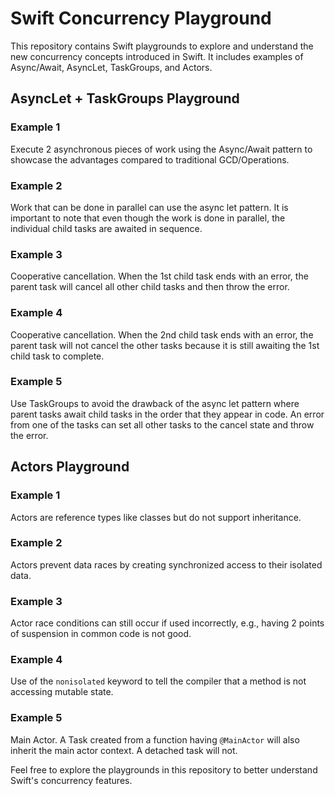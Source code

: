 # Swift Concurrency Playground

This repository contains Swift playgrounds to explore and understand the new concurrency concepts introduced in Swift. It includes examples of Async/Await, AsyncLet, TaskGroups, and Actors. 

## AsyncLet + TaskGroups Playground

### Example 1

Execute 2 asynchronous pieces of work using the Async/Await pattern to showcase the advantages compared to traditional GCD/Operations.

### Example 2

Work that can be done in parallel can use the async let pattern. It is important to note that even though the work is done in parallel, the individual child tasks are awaited in sequence.

### Example 3

Cooperative cancellation. When the 1st child task ends with an error, the parent task will cancel all other child tasks and then throw the error.

### Example 4

Cooperative cancellation. When the 2nd child task ends with an error, the parent task will not cancel the other tasks because it is still awaiting the 1st child task to complete.

### Example 5

Use TaskGroups to avoid the drawback of the async let pattern where parent tasks await child tasks in the order that they appear in code. An error from one of the tasks can set all other tasks to the cancel state and throw the error.

## Actors Playground

### Example 1

Actors are reference types like classes but do not support inheritance.

### Example 2

Actors prevent data races by creating synchronized access to their isolated data.

### Example 3

Actor race conditions can still occur if used incorrectly, e.g., having 2 points of suspension in common code is not good.

### Example 4

Use of the `nonisolated` keyword to tell the compiler that a method is not accessing mutable state.

### Example 5

Main Actor. A Task created from a function having `@MainActor` will also inherit the main actor context. A detached task will not.

Feel free to explore the playgrounds in this repository to better understand Swift's concurrency features.

